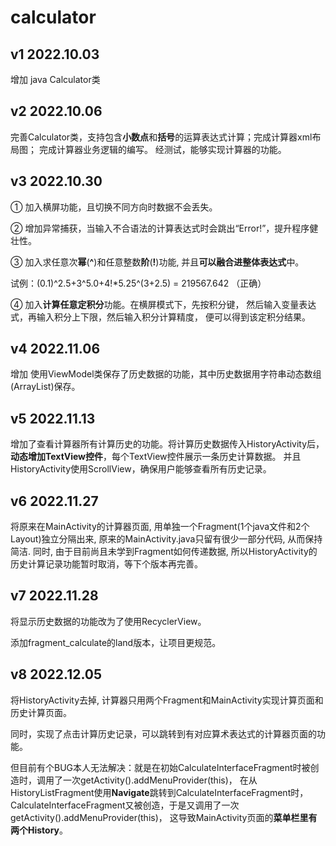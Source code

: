 # calculator

## v1 2022.10.03
增加 java Calculator类

## v2 2022.10.06
完善Calculator类，支持包含**小数点**和**括号**的运算表达式计算；完成计算器xml布局图；
完成计算器业务逻辑的编写。 经测试，能够实现计算器的功能。

## v3 2022.10.30
① 加入横屏功能，且切换不同方向时数据不会丢失。

② 增加异常捕获，当输入不合语法的计算表达式时会跳出“Error!”，提升程序健壮性。

③ 加入求任意次**幂**(**^**)和任意整数**阶**(**!**)功能, 并且**可以融合进整体表达式**中。

   试例：(0.1)^2.5+3^5.0+4!*5.25^(3+2.5) = 219567.642 （正确）

④ 加入**计算任意定积分**功能。在横屏模式下，先按积分键，
然后输入变量表达式，再输入积分上下限，然后输入积分计算精度，
便可以得到该定积分结果。

## v4 2022.11.06
增加 使用ViewModel类保存了历史数据的功能，其中历史数据用字符串动态数组(ArrayList)保存。

## v5 2022.11.13
增加了查看计算器所有计算历史的功能。将计算历史数据传入HistoryActivity后，
**动态增加TextView控件**，每个TextView控件展示一条历史计算数据。
并且HistoryActivity使用ScrollView，确保用户能够查看所有历史记录。

## v6 2022.11.27
将原来在MainActivity的计算器页面, 用单独一个Fragment(1个java文件和2个Layout)独立分隔出来,
原来的MainActivity.java只留有很少一部分代码, 从而保持简洁. 
同时, 由于目前尚且未学到Fragment如何传递数据, 所以HistoryActivity的历史计算记录功能暂时取消，等下个版本再完善。

## v7 2022.11.28
将显示历史数据的功能改为了使用RecyclerView。

添加fragment_calculate的land版本，让项目更规范。

## v8 2022.12.05
将HistoryActivity去掉, 计算器只用两个Fragment和MainActivity实现计算页面和历史计算页面。

同时，实现了点击计算历史记录，可以跳转到有对应算术表达式的计算器页面的功能。

但目前有个BUG本人无法解决：就是在初始CalculateInterfaceFragment时被创造时，调用了一次getActivity().addMenuProvider(this)，
在从HistoryListFragment使用**Navigate**跳转到CalculateInterfaceFragment时，CalculateInterfaceFragment又被创造，于是又调用了一次getActivity().addMenuProvider(this)，
这导致MainActivity页面的**菜单栏里有两个History**。


